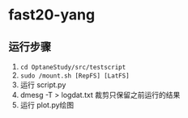 # fast20-yang
## 运行步骤
1. `cd OptaneStudy/src/testscript`
2. `sudo /mount.sh [RepFS] [LatFS]`
3. 运行 script.py
4. dmesg -T > logdat.txt 裁剪只保留之前运行的结果
5. 运行 plot.py绘图